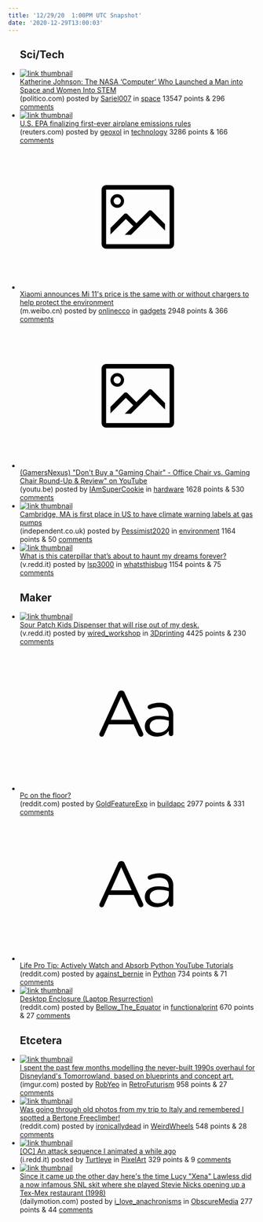 ```yaml
---
title: '12/29/20  1:00PM UTC Snapshot'
date: '2020-12-29T13:00:03'
---
```

<ul>
<h2>Sci/Tech</h2>

<li><a href='https://www.politico.com/news/magazine/2020/12/26/katherine-johnson-nasa-hidden-figures-obituary-stem-448187'><img src='https://b.thumbs.redditmedia.com/K_UkKnT4gfuAQs7_YAdAR7oG4PmnZux1RfYhzUkHTms.jpg' alt='link thumbnail'></a><div><div class='linkTitle'><a href='https://www.politico.com/news/magazine/2020/12/26/katherine-johnson-nasa-hidden-figures-obituary-stem-448187'>Katherine Johnson: The NASA ‘Computer’ Who Launched a Man into Space and Women Into STEM</a></div>(politico.com) posted by <a href='https://www.reddit.com/user/Sariel007'>Sariel007</a> in <a href='https://www.reddit.com/r/space'>space</a> 13547 points & 296 <a href='https://www.reddit.com/r/space/comments/km2hqs/katherine_johnson_the_nasa_computer_who_launched/'>comments</a></div></li>

<li><a href='https://www.reuters.com/article/us-usa-airplanes-emissions/u-s-epa-finalizing-first-ever-airplane-emissions-rules-idUSKBN29218D?il=0'><img src='https://b.thumbs.redditmedia.com/3zN-IevSUuEWgpTA9jFHSGXKMYwl1oTqCs4qyfqZlGc.jpg' alt='link thumbnail'></a><div><div class='linkTitle'><a href='https://www.reuters.com/article/us-usa-airplanes-emissions/u-s-epa-finalizing-first-ever-airplane-emissions-rules-idUSKBN29218D?il=0'>U.S. EPA finalizing first-ever airplane emissions rules</a></div>(reuters.com) posted by <a href='https://www.reddit.com/user/geoxol'>geoxol</a> in <a href='https://www.reddit.com/r/technology'>technology</a> 3286 points & 166 <a href='https://www.reddit.com/r/technology/comments/kls8hq/us_epa_finalizing_firstever_airplane_emissions/'>comments</a></div></li>

<li><a href='https://m.weibo.cn/status/4587218334653894'><svg version='1.1' viewBox='-34 -14 104 64' preserveAspectRatio='xMidYMid meet' xmlns='http://www.w3.org/2000/svg' xmlns:xlink='http://www.w3.org/1999/xlink'>
    <title>link thumbnail</title>
    <path d='M32,4H4A2,2,0,0,0,2,6V30a2,2,0,0,0,2,2H32a2,2,0,0,0,2-2V6A2,2,0,0,0,32,4ZM4,30V6H32V30Z'></path>
    <path d='M8.92,14a3,3,0,1,0-3-3A3,3,0,0,0,8.92,14Zm0-4.6A1.6,1.6,0,1,1,7.33,11,1.6,1.6,0,0,1,8.92,9.41Z'></path>
    <path d='M22.78,15.37l-5.4,5.4-4-4a1,1,0,0,0-1.41,0L5.92,22.9v2.83l6.79-6.79L16,22.18l-3.75,3.75H15l8.45-8.45L30,24V21.18l-5.81-5.81A1,1,0,0,0,22.78,15.37Z'></path>
    </svg></a><div><div class='linkTitle'><a href='https://m.weibo.cn/status/4587218334653894'>Xiaomi announces Mi 11's price is the same with or without chargers to help protect the environment</a></div>(m.weibo.cn) posted by <a href='https://www.reddit.com/user/onlinecco'>onlinecco</a> in <a href='https://www.reddit.com/r/gadgets'>gadgets</a> 2948 points & 366 <a href='https://www.reddit.com/r/gadgets/comments/klwe2d/xiaomi_announces_mi_11s_price_is_the_same_with_or/'>comments</a></div></li>

<li><a href='https://youtu.be/9Yhc6mmdJC4'><svg version='1.1' viewBox='-34 -14 104 64' preserveAspectRatio='xMidYMid meet' xmlns='http://www.w3.org/2000/svg' xmlns:xlink='http://www.w3.org/1999/xlink'>
    <title>link thumbnail</title>
    <path d='M32,4H4A2,2,0,0,0,2,6V30a2,2,0,0,0,2,2H32a2,2,0,0,0,2-2V6A2,2,0,0,0,32,4ZM4,30V6H32V30Z'></path>
    <path d='M8.92,14a3,3,0,1,0-3-3A3,3,0,0,0,8.92,14Zm0-4.6A1.6,1.6,0,1,1,7.33,11,1.6,1.6,0,0,1,8.92,9.41Z'></path>
    <path d='M22.78,15.37l-5.4,5.4-4-4a1,1,0,0,0-1.41,0L5.92,22.9v2.83l6.79-6.79L16,22.18l-3.75,3.75H15l8.45-8.45L30,24V21.18l-5.81-5.81A1,1,0,0,0,22.78,15.37Z'></path>
    </svg></a><div><div class='linkTitle'><a href='https://youtu.be/9Yhc6mmdJC4'>(GamersNexus) "Don't Buy a "Gaming Chair" - Office Chair vs. Gaming Chair Round-Up &amp; Review" on YouTube</a></div>(youtu.be) posted by <a href='https://www.reddit.com/user/IAmSuperCookie'>IAmSuperCookie</a> in <a href='https://www.reddit.com/r/hardware'>hardware</a> 1628 points & 530 <a href='https://www.reddit.com/r/hardware/comments/km4eng/gamersnexus_dont_buy_a_gaming_chair_office_chair/'>comments</a></div></li>

<li><a href='https://www.independent.co.uk/environment/climate-change/gas-warning-climate-change-cambridge-b1779687.html'><img src='https://b.thumbs.redditmedia.com/OhsaR6YDWpoeOxMvIsHWiZ8D3vrqXwSlIBqVyXafF4U.jpg' alt='link thumbnail'></a><div><div class='linkTitle'><a href='https://www.independent.co.uk/environment/climate-change/gas-warning-climate-change-cambridge-b1779687.html'>Cambridge, MA is first place in US to have climate warning labels at gas pumps</a></div>(independent.co.uk) posted by <a href='https://www.reddit.com/user/Pessimist2020'>Pessimist2020</a> in <a href='https://www.reddit.com/r/environment'>environment</a> 1164 points & 50 <a href='https://www.reddit.com/r/environment/comments/klzuit/cambridge_ma_is_first_place_in_us_to_have_climate/'>comments</a></div></li>

<li><a href='https://v.redd.it/8cf7ui6is0861'><img src='https://b.thumbs.redditmedia.com/PrI4aveV38fSkrp08gZeB1Rk3RZ94IykWx5f5b-SpSw.jpg' alt='link thumbnail'></a><div><div class='linkTitle'><a href='https://v.redd.it/8cf7ui6is0861'>What is this caterpillar that’s about to haunt my dreams forever?</a></div>(v.redd.it) posted by <a href='https://www.reddit.com/user/lsp3000'>lsp3000</a> in <a href='https://www.reddit.com/r/whatsthisbug'>whatsthisbug</a> 1154 points & 75 <a href='https://www.reddit.com/r/whatsthisbug/comments/km2sih/what_is_this_caterpillar_thats_about_to_haunt_my/'>comments</a></div></li>

<h2>Maker</h2>

<li><a href='https://v.redd.it/51iv9v3g11861'><img src='https://b.thumbs.redditmedia.com/Kh8HpEd2mHz23UDXss2hv7B32uXSOeBMAYPkVEZTWRQ.jpg' alt='link thumbnail'></a><div><div class='linkTitle'><a href='https://v.redd.it/51iv9v3g11861'>Sour Patch Kids Dispenser that will rise out of my desk.</a></div>(v.redd.it) posted by <a href='https://www.reddit.com/user/wired_workshop'>wired_workshop</a> in <a href='https://www.reddit.com/r/3Dprinting'>3Dprinting</a> 4425 points & 230 <a href='https://www.reddit.com/r/3Dprinting/comments/km3r2g/sour_patch_kids_dispenser_that_will_rise_out_of/'>comments</a></div></li>

<li><a href='https://www.reddit.com/r/buildapc/comments/klzthv/pc_on_the_floor/'><svg version='1.1' viewBox='-34 -12 104 64' preserveAspectRatio='xMidYMid slice' xmlns='http://www.w3.org/2000/svg' xmlns:xlink='http://www.w3.org/1999/xlink'>
    <title>text link thumbnail</title>
    <path d='M12.19,8.84a1.45,1.45,0,0,0-1.4-1h-.12a1.46,1.46,0,0,0-1.42,1L1.14,26.56a1.29,1.29,0,0,0-.14.59,1,1,0,0,0,1,1,1.12,1.12,0,0,0,1.08-.77l2.08-4.65h11l2.08,4.59a1.24,1.24,0,0,0,1.12.83,1.08,1.08,0,0,0,1.08-1.08,1.64,1.64,0,0,0-.14-.57ZM6.08,20.71l4.59-10.22,4.6,10.22Z'>
    </path>
    <path d='M32.24,14.78A6.35,6.35,0,0,0,27.6,13.2a11.36,11.36,0,0,0-4.7,1,1,1,0,0,0-.58.89,1,1,0,0,0,.94.92,1.23,1.23,0,0,0,.39-.08,8.87,8.87,0,0,1,3.72-.81c2.7,0,4.28,1.33,4.28,3.92v.5a15.29,15.29,0,0,0-4.42-.61c-3.64,0-6.14,1.61-6.14,4.64v.05c0,2.95,2.7,4.48,5.37,4.48a6.29,6.29,0,0,0,5.19-2.48V26.9a1,1,0,0,0,1,1,1,1,0,0,0,1-1.06V19A5.71,5.71,0,0,0,32.24,14.78Zm-.56,7.7c0,2.28-2.17,3.89-4.81,3.89-1.94,0-3.61-1.06-3.61-2.86v-.06c0-1.8,1.5-3,4.2-3a15.2,15.2,0,0,1,4.22.61Z'>
    </path>
    </svg></a><div><div class='linkTitle'><a href='https://www.reddit.com/r/buildapc/comments/klzthv/pc_on_the_floor/'>Pc on the floor?</a></div>(reddit.com) posted by <a href='https://www.reddit.com/user/GoldFeatureExp'>GoldFeatureExp</a> in <a href='https://www.reddit.com/r/buildapc'>buildapc</a> 2977 points & 331 <a href='https://www.reddit.com/r/buildapc/comments/klzthv/pc_on_the_floor/'>comments</a></div></li>

<li><a href='https://www.reddit.com/r/Python/comments/kly55x/life_pro_tip_actively_watch_and_absorb_python/'><svg version='1.1' viewBox='-34 -12 104 64' preserveAspectRatio='xMidYMid slice' xmlns='http://www.w3.org/2000/svg' xmlns:xlink='http://www.w3.org/1999/xlink'>
    <title>text link thumbnail</title>
    <path d='M12.19,8.84a1.45,1.45,0,0,0-1.4-1h-.12a1.46,1.46,0,0,0-1.42,1L1.14,26.56a1.29,1.29,0,0,0-.14.59,1,1,0,0,0,1,1,1.12,1.12,0,0,0,1.08-.77l2.08-4.65h11l2.08,4.59a1.24,1.24,0,0,0,1.12.83,1.08,1.08,0,0,0,1.08-1.08,1.64,1.64,0,0,0-.14-.57ZM6.08,20.71l4.59-10.22,4.6,10.22Z'>
    </path>
    <path d='M32.24,14.78A6.35,6.35,0,0,0,27.6,13.2a11.36,11.36,0,0,0-4.7,1,1,1,0,0,0-.58.89,1,1,0,0,0,.94.92,1.23,1.23,0,0,0,.39-.08,8.87,8.87,0,0,1,3.72-.81c2.7,0,4.28,1.33,4.28,3.92v.5a15.29,15.29,0,0,0-4.42-.61c-3.64,0-6.14,1.61-6.14,4.64v.05c0,2.95,2.7,4.48,5.37,4.48a6.29,6.29,0,0,0,5.19-2.48V26.9a1,1,0,0,0,1,1,1,1,0,0,0,1-1.06V19A5.71,5.71,0,0,0,32.24,14.78Zm-.56,7.7c0,2.28-2.17,3.89-4.81,3.89-1.94,0-3.61-1.06-3.61-2.86v-.06c0-1.8,1.5-3,4.2-3a15.2,15.2,0,0,1,4.22.61Z'>
    </path>
    </svg></a><div><div class='linkTitle'><a href='https://www.reddit.com/r/Python/comments/kly55x/life_pro_tip_actively_watch_and_absorb_python/'>Life Pro Tip: Actively Watch and Absorb Python YouTube Tutorials</a></div>(reddit.com) posted by <a href='https://www.reddit.com/user/against_bernie'>against_bernie</a> in <a href='https://www.reddit.com/r/Python'>Python</a> 734 points & 71 <a href='https://www.reddit.com/r/Python/comments/kly55x/life_pro_tip_actively_watch_and_absorb_python/'>comments</a></div></li>

<li><a href='https://www.reddit.com/gallery/km736q'><img src='https://b.thumbs.redditmedia.com/Wjup8XE68a9Ur-KArOMWPcma8yJyZ3ycAdtG1G9mW3k.jpg' alt='link thumbnail'></a><div><div class='linkTitle'><a href='https://www.reddit.com/gallery/km736q'>Desktop Enclosure (Laptop Resurrection)</a></div>(reddit.com) posted by <a href='https://www.reddit.com/user/Bellow_The_Equator'>Bellow_The_Equator</a> in <a href='https://www.reddit.com/r/functionalprint'>functionalprint</a> 670 points & 27 <a href='https://www.reddit.com/r/functionalprint/comments/km736q/desktop_enclosure_laptop_resurrection/'>comments</a></div></li>

<h2>Etcetera</h2>

<li><a href='https://imgur.com/MmRd9Yq'><img src='https://b.thumbs.redditmedia.com/aZecuS5Zel10zdBoItzqTl3d5JFXiI-6-sJ1oq4NEGQ.jpg' alt='link thumbnail'></a><div><div class='linkTitle'><a href='https://imgur.com/MmRd9Yq'>I spent the past few months modelling the never-built 1990s overhaul for Disneyland's Tomorrowland, based on blueprints and concept art.</a></div>(imgur.com) posted by <a href='https://www.reddit.com/user/RobYeo'>RobYeo</a> in <a href='https://www.reddit.com/r/RetroFuturism'>RetroFuturism</a> 958 points & 27 <a href='https://www.reddit.com/r/RetroFuturism/comments/km0lrd/i_spent_the_past_few_months_modelling_the/'>comments</a></div></li>

<li><a href='https://www.reddit.com/gallery/km1czt'><img src='https://b.thumbs.redditmedia.com/EjU3Erdf3KyQC6Ik9HCga7uYGTUDhcRot9aJeXc3BUw.jpg' alt='link thumbnail'></a><div><div class='linkTitle'><a href='https://www.reddit.com/gallery/km1czt'>Was going through old photos from my trip to Italy and remembered I spotted a Bertone Freeclimber!</a></div>(reddit.com) posted by <a href='https://www.reddit.com/user/ironicallydead'>ironicallydead</a> in <a href='https://www.reddit.com/r/WeirdWheels'>WeirdWheels</a> 548 points & 28 <a href='https://www.reddit.com/r/WeirdWheels/comments/km1czt/was_going_through_old_photos_from_my_trip_to/'>comments</a></div></li>

<li><a href='https://i.redd.it/gprhqfwgt0861.gif'><img src='https://b.thumbs.redditmedia.com/qsc7tCkY4ZnuOPadmPMMo5r3lEjh3f_RLqlfJX9rOEE.jpg' alt='link thumbnail'></a><div><div class='linkTitle'><a href='https://i.redd.it/gprhqfwgt0861.gif'>[OC] An attack sequence I animated a while ago</a></div>(i.redd.it) posted by <a href='https://www.reddit.com/user/Turtleye'>Turtleye</a> in <a href='https://www.reddit.com/r/PixelArt'>PixelArt</a> 329 points & 9 <a href='https://www.reddit.com/r/PixelArt/comments/km2vue/oc_an_attack_sequence_i_animated_a_while_ago/'>comments</a></div></li>

<li><a href='https://www.dailymotion.com/video/xc2hjy'><img src='https://b.thumbs.redditmedia.com/itQ5ikfW5VIYsTRKwxAvCc0EqcnegU9hnTpndAKxnJU.jpg' alt='link thumbnail'></a><div><div class='linkTitle'><a href='https://www.dailymotion.com/video/xc2hjy'>Since it came up the other day here's the time Lucy "Xena" Lawless did a now infamous SNL skit where she played Stevie Nicks opening up a Tex-Mex restaurant (1998)</a></div>(dailymotion.com) posted by <a href='https://www.reddit.com/user/i_love_anachronisms'>i_love_anachronisms</a> in <a href='https://www.reddit.com/r/ObscureMedia'>ObscureMedia</a> 277 points & 44 <a href='https://www.reddit.com/r/ObscureMedia/comments/km6d2n/since_it_came_up_the_other_day_heres_the_time/'>comments</a></div></li>

</ul>
